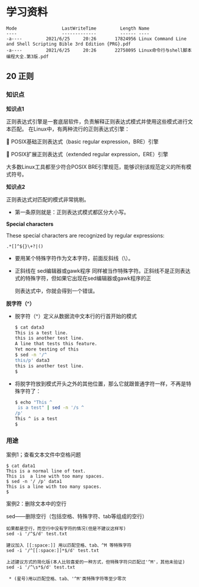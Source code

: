 



# 学习资料
```shell
Mode                 LastWriteTime         Length Name 
----                 -------------         ------ ----        
-a----         2021/6/25     20:26       17824956 Linux Command Line and Shell Scripting Bible 3rd Edition {PRG}.pdf    
-a----         2021/6/25     20:26       22758095 Linux命令行与shell脚本编程大全.第3版.pdf   
```


## 20 正则

### 知识点

**知识点1**

正则表达式引擎是一套底层软件，负责解释正则表达式模式并使用这些模式进行文本匹配。
在Linux中，有两种流行的正则表达式引擎：

 POSIX基础正则表达式（basic regular expression，BRE）引擎

 POSIX扩展正则表达式（extended regular expression，ERE）引擎

大多数Linux工具都至少符合POSIX BRE引擎规范，能够识别该规范定义的所有模式符号。



**知识点2**

正则表达式对匹配的模式非常挑剔。

- 第一条原则就是：正则表达式模式都区分大小写。




**Special characters**

These special characters are recognized by regular expressions:

```shell
.*[]^${}\+?|()
```

- 要用某个特殊字符作为文本字符，前面反斜线（\）。

- 正斜线在 sed编辑器或gawk程序 同样被当作特殊字符。正斜线不是正则表达式的特殊字符，但如果它出现在sed编辑器或gawk程序的正

  则表达式中，你就会得到一个错误。
  
  

**脱字符（^）**

- 脱字符（^）定义从数据流中文本行的行首开始的模式

  ```sh
  $ cat data3 
  This is a test line. 
  this is another test line. 
  A line that tests this feature. 
  Yet more testing of this 
  $ sed -n '/^
  this/p' data3 
  this is another test line. 
  $
  ```

  

- 将脱字符放到模式开头之外的其他位置，那么它就跟普通字符一样，不再是特殊字符了：

    ```sh
    $ echo "This ^
     is a test" | sed -n '/s ^
    /p' 
    This ^ is a test 
    $
    ```










### 用途

案例1；查看文本文件中空格问题
```shell
$ cat data1 
This is a normal line of text. 
This is  a line with too many spaces. 
$ sed -n '/ /p' data1 
This is a line with too many spaces. 
$
```



案例2：删除文本中的空行

sed——删除空行（包括空格、特殊字符、tab等组成的空行）

```SH
如果都是空行，而空行中没有字符的情况(但是不建议这样写)
sed -i '/^$/d' test.txt

建议加入 [[:space:]] 用以匹配空格、tab、^M 等特殊字符
sed -i '/^[[:space:]]*$/d' test.txt

上述建议方式的简化版(本人比较喜爱的一种方式，但特殊字符只匹配过'^M'，其他未验证)
sed -i '/^\s*$/d' test.txt

 * (星号)用以匹配空格、tab、'^M'类特殊字符等至少零次

```

